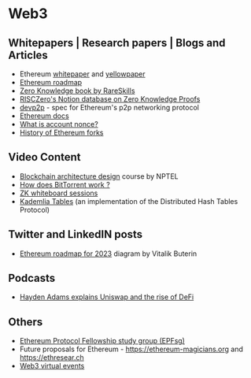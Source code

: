 # Web3

## Whitepapers | Research papers | Blogs and Articles

- Ethereum [whitepaper](https://ethereum.org/whitepaper#ethereum-whitepaper) and [yellowpaper](https://ethereum.github.io/yellowpaper/paper.pdf)
- [Ethereum roadmap](https://ethereum.org/roadmap)
- [Zero Knowledge book by RareSkills](https://www.rareskills.io/zk-book)
- [RISCZero's Notion database on Zero Knowledge Proofs](https://risczero.notion.site/5a335a1d29b44cb48c44b36ae66f366f?v=95cda72e39d3403fbfb59884afb0045d)
- [devp2p](https://github.com/ethereum/devp2p) - spec for Ethereum's p2p networking protocol
- [Ethereum docs](https://ethereum.org/en/developers/docs/)
- [What is account nonce?](https://medium.com/coinmonks/the-account-nonce-in-ethereum-explained-c087bd4a3c29)
- [History of Ethereum forks](https://ethereum.org/en/history/)

## Video Content

- [Blockchain architecture design](https://www.youtube.com/playlist?list=PLbRMhDVUMngfxxyVLh2t2gKDUfsOdGn56) course by NPTEL
- [How does BitTorrent work ?](https://www.youtube.com/watch?v=xH00ikD1oDo)
- [ZK whiteboard sessions](https://zkhack.dev/whiteboard/)
- [Kademlia Tables](https://youtu.be/_kCHOpINA5g) (an implementation of the Distributed Hash Tables Protocol)

## Twitter and LinkedIN posts

- [Ethereum roadmap for 2023](https://twitter.com/VitalikButerin/status/1741190491578810445) diagram by Vitalik Buterin

## Podcasts

- [Hayden Adams explains Uniswap and the rise of DeFi](https://podcasts.apple.com/us/podcast/hayden-adams-explains-uniswap-and-the-rise-of-defi/id1056200096?i=1000520421257)

## Others

- [Ethereum Protocol Fellowship study group (EPFsg)](https://epf.wiki/#/eps/intro)
- Future proposals for Ethereum - https://ethereum-magicians.org and https://ethresear.ch
- [Web3 virtual events](https://streameth.org)
